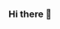 ### Hi there 👋

<!--
**RC1092/RC1092** is a ✨ _special_ ✨ repository because its `README.md` (this file) appears on your GitHub profile.

Here are some ideas to get you started:
this is a test repository
- 🔭 I’m currently working on ...
- 🌱 I’m currently learning ...
- 👯 I’m looking to collaborate on ...
- 🤔 I’m looking for help with ...
- 💬 Ask me about ...
- 📫 How to reach me: ...
- 😄 Pronouns: ...
- ⚡ Fun fact: ...
-->
